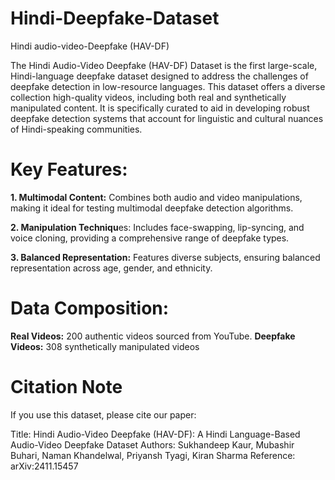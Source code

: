 # Hindi-Deepfake-Dataset
Hindi audio-video-Deepfake (HAV-DF)

The Hindi Audio-Video Deepfake (HAV-DF) Dataset is the first large-scale, Hindi-language deepfake dataset designed to address the challenges of deepfake detection in low-resource languages. This dataset offers a diverse collection high-quality videos, including both real and synthetically manipulated content. It is specifically curated to aid in developing robust deepfake detection systems that account for linguistic and cultural nuances of Hindi-speaking communities.

# Key Features:

**1. Multimodal Content:** Combines both audio and video manipulations, making it ideal for testing multimodal deepfake detection algorithms.

**2. Manipulation Techniqu**es: Includes face-swapping, lip-syncing, and voice cloning, providing a comprehensive range of deepfake types.

**3. Balanced Representation:** Features diverse subjects, ensuring balanced representation across age, gender, and ethnicity.

# Data Composition:

**Real Videos:** 200 authentic videos sourced from YouTube.
**Deepfake Videos:** 308 synthetically manipulated videos

# Citation Note
If you use this dataset, please cite our paper:

Title: Hindi Audio-Video Deepfake (HAV-DF): A Hindi Language-Based Audio-Video Deepfake Dataset
Authors: Sukhandeep Kaur, Mubashir Buhari, Naman Khandelwal, Priyansh Tyagi, Kiran Sharma
Reference: arXiv:2411.15457
